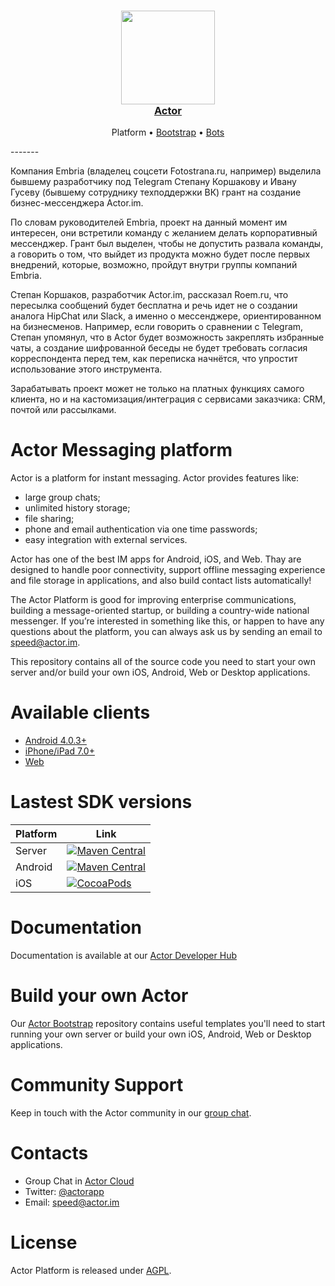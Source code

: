 <h3 align="center">
  <a href="https://github.com/actorapp/actor-platform">
    <img src="docs/assets/Actor_Logo_New.png" width="150" />
    <br />
    Actor
  </a>
</h3>
<p align="center">
  Platform &bull; 
  <a href="https://github.com/gridgentoo/ActorBootstrap">Bootstrap</a> &bull; 
  <a href="https://github.com/gridgentoo/ActorBots">Bots</a>
</p>
-------

Компания Embria (владелец соцсети Fotostrana.ru, например) выделила бывшему разработчику под Telegram Степану Коршакову и Ивану Гусеву (бывшему сотруднику техподдержки ВК) грант на создание бизнес-мессенджера Actor.im.

По словам руководителей Embria, проект на данный момент им интересен, они встретили команду с желанием делать корпоративный мессенджер. Грант был выделен, чтобы не допустить развала команды, а говорить о том, что выйдет из продукта можно будет после первых внедрений, которые, возможно, пройдут внутри группы компаний Embria.

Степан Коршаков, разработчик Actor.im, рассказал Roem.ru, что пересылка сообщений будет бесплатна и речь идет не о создании аналога HipChat или Slack, а именно о мессенджере, ориентированном на бизнесменов. Например, если говорить о сравнении с Telegram, Степан упомянул, что в Actor будет возможность закреплять избранные чаты, а создание шифрованной беседы не будет требовать согласия корреспондента перед тем, как переписка начнётся, что упростит использование этого инструмента.

Зарабатывать проект может не только на платных функциях самого клиента, но и на кастомизация/интеграция с сервисами заказчика: CRM, почтой или рассылками.

# Actor Messaging platform

Actor is a platform for instant messaging. Actor provides features like:
* large group chats; 
* unlimited history storage;
* file sharing;
* phone and email authentication via one time passwords;
* easy integration with external services.

Actor has one of the best IM apps for Android, iOS, and Web. Thay are designed to handle poor connectivity, support offline messaging experience and file storage in applications, and also build contact lists automatically!

The Actor Platform is good for improving enterprise communications, building a message-oriented startup, or building a country-wide national messenger. If you’re interested in something like this, or happen to have any questions about the platform, you can always ask us by sending an email to speed@actor.im.

This repository contains all of the source code you need to start your own server and/or build your own iOS, Android, Web or Desktop applications.

# Available clients
* [Android 4.0.3+](https://actor.im/android)
* [iPhone/iPad 7.0+](https://actor.im/ios)
* [Web](https://app.actor.im/)

# Lastest SDK versions
 Platform   | Link 
----------- | ------
Server      | [![Maven Central](https://img.shields.io/maven-central/v/im.actor.server/actor-server-sdk.svg)](https://maven-badges.herokuapp.com/maven-central/im.actor.server/actor-server-sdk)
Android     | [![Maven Central](https://img.shields.io/maven-central/v/im.actor/android-sdk.svg)](https://maven-badges.herokuapp.com/maven-central/im.actor/android-sdk)
iOS         | [![CocoaPods](https://img.shields.io/cocoapods/v/ActorSDK-iOS.svg)](https://cocoapods.org/pods/ActorSDK-iOS)

# Documentation

Documentation is available at our [Actor Developer Hub](https://developer.actor.im/)

# Build your own Actor
Our [Actor Bootstrap](https://github.com/actorapp/actor-bootstrap) repository contains useful templates you'll need to start running your own server or build your own iOS, Android, Web or Desktop applications. 

# Community Support

Keep in touch with the Actor community in our [group chat](https://actor.im/join/actor_oss).

# Contacts

* Group Chat in [Actor Cloud](https://quit.email/join/0d43e6a90d108ad9608514b5c17b76d5b2721d5e2ea51058d6ca43a66befe7f4)
* Twitter: [@actorapp](https://twitter.com/actorapp)
* Email: [speed@actor.im](mailto:speed@actor.im)

# License

Actor Platform is released under [AGPL](LICENSE).
